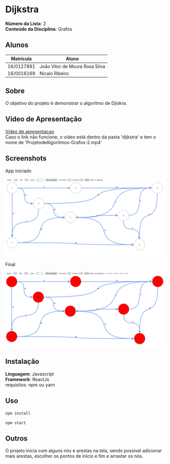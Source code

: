 

# Dijkstra

**Número da Lista**: 2<br>
**Conteúdo da Disciplina**: Grafos<br>

## Alunos
|Matrícula | Aluno |
| -- | -- |
| 16/0127891  |  João Vitor de Moura Rosa Silva |
| 16/0016169  |  Nícalo Ribeiro |

## Sobre 
O objetivo do projeto é demonstrar o algoritmo de Djiskra.

## Vídeo de Apresentação  
[Vídeo de apresentacao](dijkstra/ProjetodeAlgoritmos-Grafos-2.mp4)  
Caso o link não funcione, o vídeo está dentro da pasta 'dijkstra' e tem o nome de 'ProjetodeAlgoritmos-Grafos-2.mp4'

## Screenshots

App iniciado

![App iniciado](dijkstra/app-iniciado.PNG)

Final

![App finalizado](dijkstra/app-finalizado.PNG)



## Instalação 
**Linguagem**: Javascript<br>
**Framework**: ReactJs<br>
requisitos: npm ou yarn

## Uso 
```
npm install
```

```
npm start
```

## Outros 
O projeto inicia com alguns nós e arestas na tela, sendo possivel adicionar mais arestas, escolher os pontos de inicio e fim e arrastar os nós.





